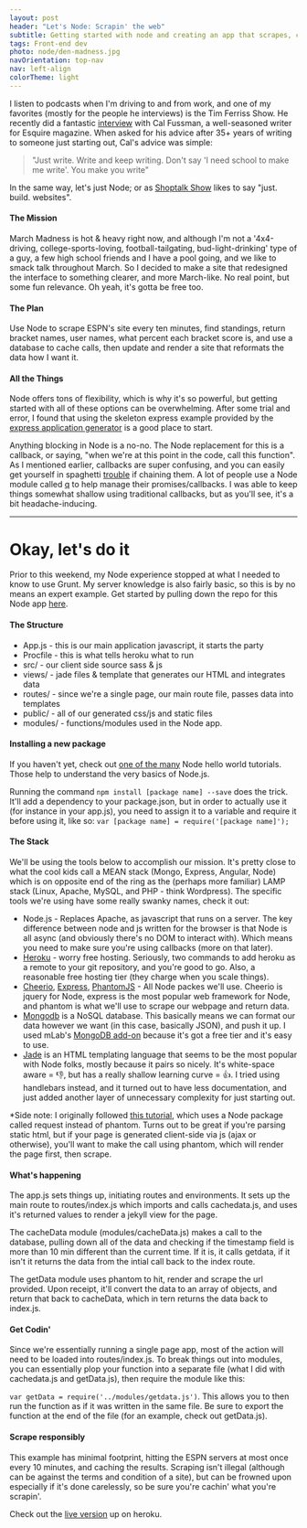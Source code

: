 ```yaml
---
layout: post
header: "Let's Node: Scrapin' the web"
subtitle: Getting started with node and creating an app that scrapes, collects and reformats data.
tags: Front-end dev
photo: node/den-madness.jpg
navOrientation: top-nav
nav: left-align
colorTheme: light
---
```


I listen to podcasts when I'm driving to and from work, and one of my favorites (mostly for the people he interviews) is the Tim Ferriss Show. He recently did a fantastic [interview](http://fourhourworkweek.com/2016/03/11/the-interview-master-cal-fussman-and-the-power-of-listening/) with Cal Fussman, a well-seasoned writer for Esquire magazine. When asked for his advice after 35+ years of writing to someone just starting out, Cal's advice was simple:
>"Just write. Write and keep writing. Don't say 'I need school to make me write'. You make you write"

In the same way, let's just Node; or as [Shoptalk Show](http://shoptalkshow.com/) likes to say "just. build. websites".

#### The Mission
March Madness is hot & heavy right now, and although I'm not a '4x4-driving, college-sports-loving, football-tailgating, bud-light-drinking' type of a guy, a few high school friends and I have a pool going, and we like to smack talk throughout March. So I decided to make a site that redesigned the interface to something clearer, and more March-like. No real point, but some fun relevance. Oh yeah, it's gotta be free too.

#### The Plan
Use Node to scrape ESPN's site every ten minutes, find standings, return bracket names, user names, what percent each bracket score is, and use a database to cache calls, then update and render a site that reformats the data how I want it.

#### All the Things
Node offers tons of flexibility, which is why it's so powerful, but getting started with all of these options can be overwhelming. After some trial and error, I found that using the skeleton express example provided by the [express application generator](http://expressjs.com/en/starter/generator.html) is a good place to start.

Anything blocking in Node is a no-no. The Node replacement for this is a callback, or saying, "when we're at this point in the code, call this function". As I mentioned earlier, callbacks are super confusing, and you can easily get yourself in spaghetti [trouble](http://callbackhell.com/) if chaining them. A lot of people use a Node module called [q](https://www.npmjs.com/package/q) to help manage their promises/callbacks. I was able to keep things somewhat shallow using traditional callbacks, but as you'll see, it's a bit headache-inducing.

* * *

# Okay, let's do it
Prior to this weekend, my Node experience stopped at what I needed to know to use Grunt. My server knowledge is also fairly basic, so this is by no means an expert example. Get started by pulling down the repo for this Node app [here](https://github.com/HansEngebretsen/bracket-scraper).

#### The Structure
+ App.js   - this is our main application javascript, it starts the party
+ Procfile - this is what tells heroku what to run
+ src/     - our client side source sass & js
+ views/   - jade files & template that generates our HTML and integrates data
+ routes/  - since we're a single page, our main route file, passes data into templates
+ public/  - all of our generated css/js and static files
+ modules/ - functions/modules used in the Node app.



#### Installing a new package
If you haven't yet, check out [one of the many](https://www.google.com/search?safe=off&espv=2&q=node+hello+world&oq=node+hello+world&gs_l=serp.3..0l4j0i22i30l6.307184.309127.0.309241.16.16.0.0.0.0.142.1373.11j3.14.0....0...1.1.64.serp..2.14.1370.yHGtFjiWcUQ) Node hello world tutorials. Those help to understand the very basics of Node.js.

Running the command `npm install [package name] --save` does the trick. It'll add a dependency to your package.json, but in order to actually use it (for instance in your app.js), you need to assign it to a variable and require it before using it, like so: `var [package name] = require('[package name]');`

#### The Stack
We'll be using the tools below to accomplish our mission. It's pretty close to what the cool kids call a MEAN stack (Mongo, Express, Angular, Node) which is on opposite end of the ring as the (perhaps more familiar) LAMP stack (Linux, Apache, MySQL, and PHP  - think Wordpress). The specific tools we're using have some really swanky names, check it out:

+ Node.js - Replaces Apache, as javascript that runs on a server. The key difference between node and js written for the browser is that Node is all async (and obviously there's no DOM to interact with). Which means you need to make sure you're using callbacks (more on that later).
+ [Heroku](https://www.heroku.com/pricing?c=70130000001xDpdAAE&gclid=CjwKEAjww9O3BRDp1tq0jIP023YSJAB0-j1SyAzHv9ekORTuFBFVVr9N9HbS_CQBkkTmcNndudVJDxoCBTPw_wcB) - worry free hosting. Seriously, two commands to add heroku as a remote to your git repository, and you're good to go. Also, a reasonable free hosting tier (they charge when you scale things).
+ [Cheerio](https://github.com/cheeriojs/cheerio), [Express](http://expressjs.com/), [PhantomJS](http://phantomjs.org/) - All Node packes we'll use. Cheerio is jquery for Node, express is the most popular web framework for Node, and phantom is what we'll use to scrape our webpage and return data.
+ [Mongodb](https://www.mongodb.org/) is a NoSQL database. This basically means we can format our data however we want (in this case, basically JSON), and push it up. I used mLab's [MongoDB add-on](https://elements.heroku.com/addons/mongolab) because it's got a free tier and it's easy to use.
+ [Jade](http://jade-lang.com/) is an HTML templating language that seems to be the most popular with Node folks, mostly because it pairs so nicely. It's white-space aware = 👎, but has a really shallow learning curve = 👍. I tried using handlebars instead, and it turned out to have less documentation, and just added another layer of unnecessary complexity for just starting out.

*Side note: I originally followed [this tutorial](https://scotch.io/tutorials/scraping-the-web-with-node-js), which uses a Node package called request instead of phantom. Turns out to be great if you're parsing static html, but if your page is generated client-side via js (ajax or otherwise), you'll want to make the call using phantom, which will render the page first, then scrape.

#### What's happening
The app.js sets things up, initiating routes and environments. It sets up the main route to routes/index.js which imports and calls cachedata.js, and uses it's returned values to render a jekyll view for the page.

The cacheData module (modules/cacheData.js) makes a call to the database, pulling down all of the data and checking if the timestamp field is more than 10 min different than the current time. If it is, it calls getdata, if it isn't it returns the data from the intial call back to the index route.

The getData module uses phantom to hit, render and scrape the url provided. Upon receipt, it'll convert the data to an array of objects, and return that back to cacheData, which in tern returns the data back to index.js.

#### Get Codin'
Since we're essentially running a single page app, most of the action will need to be loaded into routes/index.js. To break things out into modules, you can essentially plop your function into a separate file (what I did with cachedata.js and getData.js), then require the module like this:

`var getData = require('../modules/getdata.js')`. This allows you to then run the function as if it was written in the same file. Be sure to export the function at the end of the file (for an example, check out getData.js).

#### Scrape responsibly
This example has minimal footprint, hitting the ESPN servers at most once every 10 minutes, and caching the results. Scraping isn't illegal (although can be against the terms and condition of a site), but can be frowned upon especially if it's done carelessly, so be sure you're cachin' what you're scrapin'.


Check out the [live version](https://den-madness.herokuapp.com/) up on heroku.
